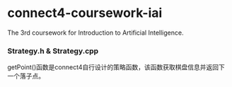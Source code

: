 # connect4-coursework-iai
The 3rd coursework for Introduction to Artificial Intelligence. 
### Strategy.h & Strategy.cpp
getPoint()函数是connect4自行设计的策略函数，该函数获取棋盘信息并返回下一个落子点。
